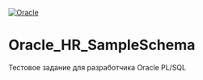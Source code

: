 [![Oracle](https://img.shields.io/badge/Oracle-393632??style=for-the-badge&logo=Oracle&logoColor=E43222)](https://www.oracle.com/)

# Oracle_HR_SampleSchema

Тестовое задание для разработчика Oracle PL/SQL